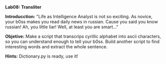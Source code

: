**Lab08: Transliter**

**Introducction:** "Life as Intelligence Analyst is not so exciting. As novice, your b0ss makes you read daily news in russian. Cause you said you know russian!
Ah, you little liar! Well, at least you are smart..."

**Objetive:** Make a script that transcrips cyrillic alphabet into ascii characters, so you can understand enough to tell your b0ss. Build another script to find interesting words and extract the whole sentence.

**Hints:** Dictionary.py is ready, use it!
